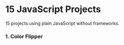 # 15 JavaScript Projects

15 projects using plain JavaScript without frameworks.

### 1. Color Flipper
